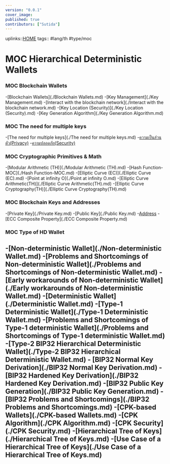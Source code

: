 ```yaml
---
version: "0.0.1"
cover_image:
published: true
contributors: ["Sutida"]
---
```

uplinks::[HOME](./HOME.md)
tags:: #lang/th #type/moc 

# MOC Hierarchical Deterministic Wallets  
### MOC Blockchain Wallets  
-[Blockchain Wallets](./Blockchain Wallets.md)
-[Key Management](./Key Management.md)
-[Interact with the blockchain network](./Interact with the blockchain network.md)
-[Key Location (Security)](./Key Location (Security).md)
-[Key Generation Algorithm](./Key Generation Algorithm.md)

### MOC The need for multiple keys
-[The need for multiple  keys](./The need for multiple  keys.md)
-[ความเป็นส่วนตัว(Privacy)](./ความเป็นส่วนตัว(Privacy).md)
-[ความปลอดภัย(Security)](./ความปลอดภัย(Security).md)

### MOC Cryptographic Primitives & Math
-[Modular Arithmetic (TH)](./Modular Arithmetic (TH).md)
-[Hash Function-MOC](./Hash Function-MOC.md)
-[Elliptic Curve (EC)](./Elliptic Curve (EC).md)
-[Point at infinity O](./Point at infinity O.md)
-[Elliptic Curve Arithmetic(TH)](./Elliptic Curve Arithmetic(TH).md)
-[Elliptic Curve Cryptography(TH)](./Elliptic Curve Cryptography(TH).md)

### MOC Blockchain Keys and Addresses
-[Private Key](./Private Key.md)
-[Public Key](./Public Key.md)
-[Address](./Address.md)
-[ECC Composite Property](./ECC Composite Property.md)

### MOC Type of HD Wallet
-[Non-deterministic Wallet](./Non-deterministic Wallet.md)
     -[Problems and Shortcomings of Non-deterministic Wallet](./Problems and Shortcomings of Non-deterministic Wallet.md)
     -[Early workarounds of Non-deterministic Wallet](./Early workarounds of Non-deterministic Wallet.md)
-[Deterministic Wallet](./Deterministic Wallet.md)
     -[Type-1 Deterministic Wallet](./Type-1 Deterministic Wallet.md)
        -[Problems and Shortcomings of Type-1 deterministic Wallet](./Problems and Shortcomings of Type-1 deterministic Wallet.md)
   -[Type-2 BIP32 Hierarchical Deterministic Wallet](./Type-2 BIP32 Hierarchical Deterministic Wallet.md)
	   - [BIP32 Normal Key Derivation](./BIP32 Normal Key Derivation.md)
	   -[BIP32 Hardened Key Derivation](./BIP32 Hardened Key Derivation.md)
	   -[BIP32 Public Key Generation](./BIP32 Public Key Generation.md)
	   - [BIP32 Problems and Shortcomings](./BIP32 Problems and Shortcomings.md)
-[CPK-based Wallets](./CPK-based Wallets.md)
     -[CPK Algorithm](./CPK Algorithm.md)
     -[CPK Security](./CPK Security.md)
-[Hierarchical Tree of Keys](./Hierarchical Tree of Keys.md)
     -[Use Case of a Hierarchical Tree of Keys](./Use Case of a Hierarchical Tree of Keys.md)  
---
